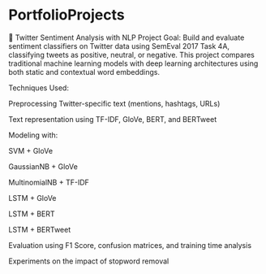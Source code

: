 # PortfolioProjects
💬 Twitter Sentiment Analysis with NLP
Project Goal:
Build and evaluate sentiment classifiers on Twitter data using SemEval 2017 Task 4A, classifying tweets as positive, neutral, or negative. This project compares traditional machine learning models with deep learning architectures using both static and contextual word embeddings.

Techniques Used:

Preprocessing Twitter-specific text (mentions, hashtags, URLs)

Text representation using TF-IDF, GloVe, BERT, and BERTweet

Modeling with:

SVM + GloVe

GaussianNB + GloVe

MultinomialNB + TF-IDF

LSTM + GloVe

LSTM + BERT

LSTM + BERTweet

Evaluation using F1 Score, confusion matrices, and training time analysis

Experiments on the impact of stopword removal
